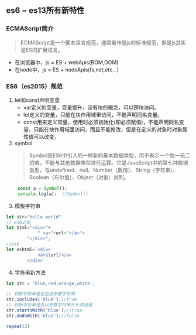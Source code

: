 ## es6 ~ es13所有新特性

### ECMAScript简介

> ECMAScript是一个脚本语言规范，通常看作是js的标准规范，但是js其实是ES的扩展语言。

- 在浏览器中，js = ES + webApis(BOM,DOM)
- 在node中，js = ES + nodeApis(fs,net,etc…)

### ES6（es2015）规范

1. let和const声明变量
    - var定义的变量，变量提升，没有块的概念，可以跨块访问。
    - let定义的变量，只能在块作用域里访问，不能声明同名变量。
    - const用来定义常量，使用时必须初始化(即必须赋值)，不能声明同名变量，只能在块作用域里访问，而且不能修改，但是在定义的对象时对象属性值可以改变。
2. symbol
   > Symbol是ES6中引入的一种新的基本数据类型，用于表示一个独一无二的值，不能与其他数据类型进行运算。它是JavaScript中的第七种数据类型，与undefined、null、Number（数值）、String（字符串）、Boolean（布尔值）、Object（对象）并列。
   ```js
    const a = Symbol();
    console.log(a);  //Symbol()
   ```
3. 模板字符串
```js
let str="hello world"
// es6之前
let html="<div>"+
            " <a>"+url+"</a>"+
        "</div>";
//es6
let eshtml=`<div>
            <a>${url}</a>
        </div>`
```
4. 字符串新方法
```js
let str = 'blue,red,orange,white';

// 判断字符串是否包含参数字符串
str.includes('blue');//true
// 判断字符串是否以参数字符串开头或结尾
str.startsWith('blue');//true
str.endsWith('blue');//false

repeat(2)
```